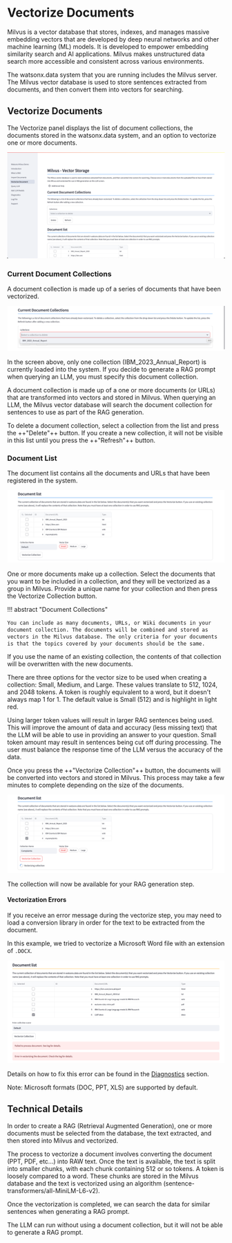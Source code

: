 # Vectorize Documents

Milvus is a vector database that stores, indexes, and manages massive embedding vectors that are developed by deep neural networks and other machine learning (ML) models. It is developed to empower embedding similarity search and AI applications. Milvus makes unstructured data search more accessible and consistent across various environments.

The watsonx.data system that you are running includes the Milvus server. The Milvus vector database is used to store sentences extracted from documents, and then convert them into vectors for searching. 

## Vectorize Documents

The Vectorize panel displays the list of document collections, the documents stored in the watsonx.data system, and an option to vectorize one or more documents. 

![Browser](wxd-images/demo-vector-main.png)

### Current Document Collections

A document collection is made up of a series of documents that have been vectorized. 

![Browser](wxd-images/demo-vector-collections.png)

In the screen above, only one collection (IBM_2023_Annual_Report) is currently loaded into the system. If you decide to generate a RAG prompt when querying an LLM, you must specify this document collection. 

A document collection is made up of a one or more documents (or URLs) that are transformed into vectors and stored in Milvus. When querying an LLM, the Milvus vector database will search the document collection for sentences to use as part of the RAG generation. 

To delete a document collection, select a collection from the list and press the ++"Delete"++ button. If you create a new collection, it will not be visible in this list until you press the ++"Refresh"++ button.

### Document List

The document list contains all the documents and URLs that have been registered in the system.

![Browser](wxd-images/demo-vector-documents.png)

One or more documents make up a collection. Select the documents that you want to be included in a collection, and they will be vectorized as a group in Milvus. Provide a unique name for your collection and then press the Vectorize Collection button.

!!! abstract "Document Collections"

    You can include as many documents, URLs, or Wiki documents in your document collection. The documents will be combined and stored as vectors in the Milvus database. The only criteria for your documents is that the topics covered by your documents should be the same. 

If you use the name of an existing collection, the contents of that collection will be overwritten with the new documents.

There are three options for the vector size to be used when creating a collection: Small, Medium, and Large. These values translate to 512, 1024, and 2048 tokens. A token is roughly equivalent to a word, but it doesn't always map 1 for 1. The default value is Small (512) and is highlight in light red.

Using larger token values will result in larger RAG sentences being used. This will improve the amount of data and accuracy (less missing text) that the LLM will be able to use in providing an answer to your question. Small token amount may result in sentences being cut off during processing. The user must balance the response time of the LLM versus the accuracy of the data.

Once you press the ++"Vectorize Collection"++ button, the documents will be converted into vectors and stored in Milvus. This process may take a few minutes to complete depending on the size of the documents.

![Browser](wxd-images/demo-vector-vectorizing.png)

The collection will now be available for your RAG generation step.

#### Vectorization Errors

If you receive an error message during the vectorize step, you may need to load a conversion library in order for the text to be extracted from the document. 

In this example, we tried to vectorize a Microsoft Word file with an extension of `.DOCX`. 

![Browser](wxd-images/demo-diagnostics-addlibrary-error.png)

Details on how to fix this error can be found in the [Diagnostics](./wxd-demo-diagnostics.md#add-library) section. 

Note: Microsoft formats (DOC, PPT, XLS) are supported by default.

## Technical Details

In order to create a RAG (Retrieval Augmented Generation), one or more documents must be selected from the database, the text
extracted, and then stored into Milvus and vectorized.

The process to vectorize a document involves converting the document (PPT, PDF, etc...) into RAW text. Once the text is available, the text is split into smaller chunks, with each chunk containing 512 or so tokens. A token is loosely compared to a word. These chunks are stored in the Milvus database and the text is vectorized using an algorithm (sentence-transformers/all-MiniLM-L6-v2).

Once the vectorization is completed, we can search the data for similar sentences when generating a RAG prompt.

The LLM can run without using a document collection, but it will not be able to generate a RAG prompt. 